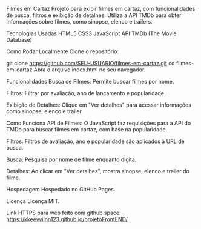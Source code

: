 Filmes em Cartaz
Projeto para exibir filmes em cartaz, com funcionalidades de busca, filtros e exibição de detalhes. Utiliza a API TMDb para obter informações sobre filmes, como sinopse, elenco e trailers.

Tecnologias Usadas
HTML5
CSS3
JavaScript
API TMDb (The Movie Database)

Como Rodar Localmente
Clone o repositório:

git clone https://github.com/SEU-USUARIO/filmes-em-cartaz.git
cd filmes-em-cartaz
Abra o arquivo index.html no seu navegador.

 Funcionalidades
Busca de Filmes: Permite buscar filmes por nome.

Filtros: Filtrar por avaliação, ano de lançamento e popularidade.

Exibição de Detalhes: Clique em "Ver detalhes" para acessar informações como sinopse, elenco e trailer.


 Como Funciona
API de Filmes: O JavaScript faz requisições para a API do TMDb para buscar filmes em cartaz, com base na popularidade.

Filtros: Filtros de avaliação, ano e popularidade são aplicados à URL de busca.

Busca: Pesquisa por nome de filme enquanto digita.

Detalhes: Ao clicar em "Ver detalhes", mostra sinopse, elenco e trailer do filme.

 Hospedagem
Hospedado no GitHub Pages.

 Licença
Licença MIT.

Link HTTPS para web feito com github space:
https://kkeevviinn123.github.io/projetoFrontEND/
